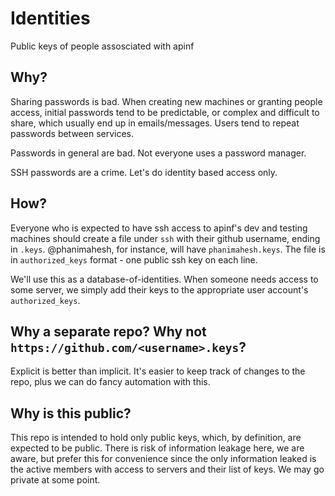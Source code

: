# Identities
Public keys of people assosciated with apinf

## Why?
Sharing passwords is bad. When creating new machines or granting people access, initial passwords tend to be predictable, or complex and difficult to share, which usually end up in emails/messages. Users tend to repeat passwords between services.

Passwords in general are bad. Not everyone uses a password manager.

SSH passwords are a crime. Let's do identity based access only.

## How?

Everyone who is expected to have ssh access to apinf's dev and testing machines should create a file under `ssh` with their github username, ending in `.keys`. @phanimahesh, for instance, will have `phanimahesh.keys`. The file is in `authorized_keys` format - one public ssh key on each line.

We'll use this as a database-of-identities. When someone needs access to some server, we simply add their keys to the appropriate user account's `authorized_keys`.

## Why a separate repo? Why not `https://github.com/<username>.keys`?

Explicit is better than implicit. It's easier to keep track of changes to the repo, plus we can do fancy automation with this.

## Why is this public?

This repo is intended to hold only public keys, which, by definition, are expected to be public. There is risk of information leakage here, we are aware, but prefer this for convenience since the only information leaked is the active members with access to servers and their list of keys. We may go private at some point.
